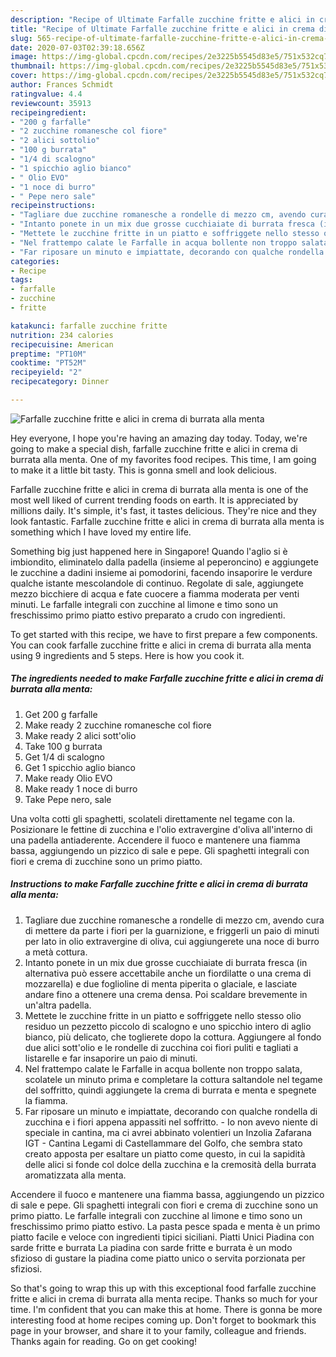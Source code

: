 ```yaml
---
description: "Recipe of Ultimate Farfalle zucchine fritte e alici in crema di burrata alla menta"
title: "Recipe of Ultimate Farfalle zucchine fritte e alici in crema di burrata alla menta"
slug: 565-recipe-of-ultimate-farfalle-zucchine-fritte-e-alici-in-crema-di-burrata-alla-menta
date: 2020-07-03T02:39:18.656Z
image: https://img-global.cpcdn.com/recipes/2e3225b5545d83e5/751x532cq70/farfalle-zucchine-fritte-e-alici-in-crema-di-burrata-alla-menta-recipe-main-photo.jpg
thumbnail: https://img-global.cpcdn.com/recipes/2e3225b5545d83e5/751x532cq70/farfalle-zucchine-fritte-e-alici-in-crema-di-burrata-alla-menta-recipe-main-photo.jpg
cover: https://img-global.cpcdn.com/recipes/2e3225b5545d83e5/751x532cq70/farfalle-zucchine-fritte-e-alici-in-crema-di-burrata-alla-menta-recipe-main-photo.jpg
author: Frances Schmidt
ratingvalue: 4.4
reviewcount: 35913
recipeingredient:
- "200 g farfalle"
- "2 zucchine romanesche col fiore"
- "2 alici sottolio"
- "100 g burrata"
- "1/4 di scalogno"
- "1 spicchio aglio bianco"
- " Olio EVO"
- "1 noce di burro"
- " Pepe nero sale"
recipeinstructions:
- "Tagliare due zucchine romanesche a rondelle di mezzo cm, avendo cura di mettere da parte i fiori per la guarnizione, e friggerli un paio di minuti per lato in olio extravergine di oliva, cui aggiungerete una noce di burro a metà cottura."
- "Intanto ponete in un mix due grosse cucchiaiate di burrata fresca (in alternativa può essere accettabile anche un fiordilatte o una crema di mozzarella) e due foglioline di menta piperita o glaciale, e lasciate andare fino a ottenere una crema densa. Poi scaldare brevemente in un&#39;altra padella."
- "Mettete le zucchine fritte in un piatto e soffriggete nello stesso olio residuo un pezzetto piccolo di scalogno e uno spicchio intero di aglio bianco, più delicato, che toglierete dopo la cottura. Aggiungere al fondo due alici sott&#39;olio e le rondelle di zucchina coi fiori puliti e tagliati a listarelle e far insaporire un paio di minuti."
- "Nel frattempo calate le Farfalle in acqua bollente non troppo salata, scolatele un minuto prima e completare la cottura saltandole nel tegame del soffritto, quindi aggiungete la crema di burrata e menta e spegnete la fiamma."
- "Far riposare un minuto e impiattate, decorando con qualche rondella di zucchina e i fiori appena appassiti nel soffritto. Io non avevo niente di speciale in cantina, ma ci avrei abbinato volentieri un Inzolia Zafarana IGT - Cantina Legami di Castellammare del Golfo, che sembra stato creato apposta per esaltare un piatto come questo, in cui la sapidità delle alici si fonde col dolce della zucchina e la cremosità della burrata aromatizzata alla menta."
categories:
- Recipe
tags:
- farfalle
- zucchine
- fritte

katakunci: farfalle zucchine fritte 
nutrition: 234 calories
recipecuisine: American
preptime: "PT10M"
cooktime: "PT52M"
recipeyield: "2"
recipecategory: Dinner

---
```



![Farfalle zucchine fritte e alici in crema di burrata alla menta](https://img-global.cpcdn.com/recipes/2e3225b5545d83e5/751x532cq70/farfalle-zucchine-fritte-e-alici-in-crema-di-burrata-alla-menta-recipe-main-photo.jpg)

Hey everyone, I hope you're having an amazing day today. Today, we're going to make a special dish, farfalle zucchine fritte e alici in crema di burrata alla menta. One of my favorites food recipes. This time, I am going to make it a little bit tasty. This is gonna smell and look delicious.

Farfalle zucchine fritte e alici in crema di burrata alla menta is one of the most well liked of current trending foods on earth. It is appreciated by millions daily. It's simple, it's fast, it tastes delicious. They're nice and they look fantastic. Farfalle zucchine fritte e alici in crema di burrata alla menta is something which I have loved my entire life.

Something big just happened here in Singapore! Quando l&#39;aglio si è imbiondito, eliminatelo dalla padella (insieme al peperoncino) e aggiungete le zucchine a dadini insieme ai pomodorini, facendo insaporire le verdure qualche istante mescolandole di continuo. Regolate di sale, aggiungete mezzo bicchiere di acqua e fate cuocere a fiamma moderata per venti minuti. Le farfalle integrali con zucchine al limone e timo sono un freschissimo primo piatto estivo preparato a crudo con ingredienti.


To get started with this recipe, we have to first prepare a few components. You can cook farfalle zucchine fritte e alici in crema di burrata alla menta using 9 ingredients and 5 steps. Here is how you cook it.

<!--inarticleads1-->

##### The ingredients needed to make Farfalle zucchine fritte e alici in crema di burrata alla menta:

1. Get 200 g farfalle
1. Make ready 2 zucchine romanesche col fiore
1. Make ready 2 alici sott&#39;olio
1. Take 100 g burrata
1. Get 1/4 di scalogno
1. Get 1 spicchio aglio bianco
1. Make ready  Olio EVO
1. Make ready 1 noce di burro
1. Take  Pepe nero, sale


Una volta cotti gli spaghetti, scolateli direttamente nel tegame con la. Posizionare le fettine di zucchina e l&#39;olio extravergine d&#39;oliva all&#39;interno di una padella antiaderente. Accendere il fuoco e mantenere una fiamma bassa, aggiungendo un pizzico di sale e pepe. Gli spaghetti integrali con fiori e crema di zucchine sono un primo piatto. 

<!--inarticleads2-->

##### Instructions to make Farfalle zucchine fritte e alici in crema di burrata alla menta:

1. Tagliare due zucchine romanesche a rondelle di mezzo cm, avendo cura di mettere da parte i fiori per la guarnizione, e friggerli un paio di minuti per lato in olio extravergine di oliva, cui aggiungerete una noce di burro a metà cottura.
1. Intanto ponete in un mix due grosse cucchiaiate di burrata fresca (in alternativa può essere accettabile anche un fiordilatte o una crema di mozzarella) e due foglioline di menta piperita o glaciale, e lasciate andare fino a ottenere una crema densa. Poi scaldare brevemente in un&#39;altra padella.
1. Mettete le zucchine fritte in un piatto e soffriggete nello stesso olio residuo un pezzetto piccolo di scalogno e uno spicchio intero di aglio bianco, più delicato, che toglierete dopo la cottura. Aggiungere al fondo due alici sott&#39;olio e le rondelle di zucchina coi fiori puliti e tagliati a listarelle e far insaporire un paio di minuti.
1. Nel frattempo calate le Farfalle in acqua bollente non troppo salata, scolatele un minuto prima e completare la cottura saltandole nel tegame del soffritto, quindi aggiungete la crema di burrata e menta e spegnete la fiamma.
1. Far riposare un minuto e impiattate, decorando con qualche rondella di zucchina e i fiori appena appassiti nel soffritto. - Io non avevo niente di speciale in cantina, ma ci avrei abbinato volentieri un Inzolia Zafarana IGT - Cantina Legami di Castellammare del Golfo, che sembra stato creato apposta per esaltare un piatto come questo, in cui la sapidità delle alici si fonde col dolce della zucchina e la cremosità della burrata aromatizzata alla menta.


Accendere il fuoco e mantenere una fiamma bassa, aggiungendo un pizzico di sale e pepe. Gli spaghetti integrali con fiori e crema di zucchine sono un primo piatto. Le farfalle integrali con zucchine al limone e timo sono un freschissimo primo piatto estivo. La pasta pesce spada e menta è un primo piatto facile e veloce con ingredienti tipici siciliani. Piatti Unici Piadina con sarde fritte e burrata La piadina con sarde fritte e burrata è un modo sfizioso di gustare la piadina come piatto unico o servita porzionata per sfiziosi. 

So that's going to wrap this up with this exceptional food farfalle zucchine fritte e alici in crema di burrata alla menta recipe. Thanks so much for your time. I'm confident that you can make this at home. There is gonna be more interesting food at home recipes coming up. Don't forget to bookmark this page in your browser, and share it to your family, colleague and friends. Thanks again for reading. Go on get cooking!
